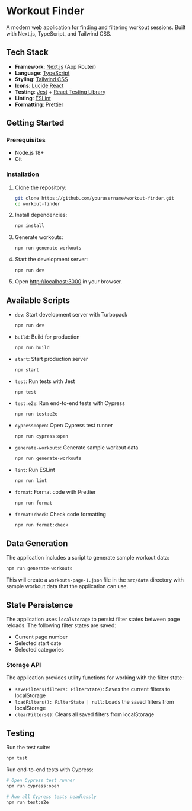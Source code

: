 # Workout Finder

A modern web application for finding and filtering workout sessions. Built with Next.js, TypeScript, and Tailwind CSS.

## Tech Stack

- **Framework**: [Next.js](https://nextjs.org/) (App Router)
- **Language**: [TypeScript](https://www.typescriptlang.org/)
- **Styling**: [Tailwind CSS](https://tailwindcss.com/)
- **Icons**: [Lucide React](https://lucide.dev/)
- **Testing**: [Jest](https://jestjs.io/) + [React Testing Library](https://testing-library.com/)
- **Linting**: [ESLint](https://eslint.org/)
- **Formatting**: [Prettier](https://prettier.io/)

## Getting Started

### Prerequisites

- Node.js 18+
- Git

### Installation

1. Clone the repository:
   ```bash
   git clone https://github.com/yourusername/workout-finder.git
   cd workout-finder
   ```

2. Install dependencies:
   ```bash
   npm install
   ```

3. Generate workouts:
   ```bash
   npm run generate-workouts
   ```

4. Start the development server:
   ```bash
   npm run dev
   ```

5. Open [http://localhost:3000](http://localhost:3000) in your browser.

## Available Scripts

- `dev`: Start development server with Turbopack
  ```bash
  npm run dev
  ```
- `build`: Build for production
  ```bash
  npm run build
  ```
- `start`: Start production server
  ```bash
  npm start
  ```
- `test`: Run tests with Jest
  ```bash
  npm test
  ```
- `test:e2e`: Run end-to-end tests with Cypress
  ```bash
  npm run test:e2e
  ```
- `cypress:open`: Open Cypress test runner
  ```bash
  npm run cypress:open
  ```
- `generate-workouts`: Generate sample workout data
  ```bash
  npm run generate-workouts
  ```
- `lint`: Run ESLint
  ```bash
  npm run lint
  ```
- `format`: Format code with Prettier
  ```bash
  npm run format
  ```
- `format:check`: Check code formatting
  ```bash
  npm run format:check
  ```

## Data Generation

The application includes a script to generate sample workout data:

```bash
npm run generate-workouts
```

This will create a `workouts-page-1.json` file in the `src/data` directory with sample workout data that the application can use.

## State Persistence

The application uses `localStorage` to persist filter states between page reloads. The following filter states are saved:

- Current page number
- Selected start date
- Selected categories

### Storage API

The application provides utility functions for working with the filter state:

- `saveFilters(filters: FilterState)`: Saves the current filters to localStorage
- `loadFilters(): FilterState | null`: Loads the saved filters from localStorage
- `clearFilters()`: Clears all saved filters from localStorage

## Testing

Run the test suite:

```bash
npm test
```

Run end-to-end tests with Cypress:

```bash
# Open Cypress test runner
npm run cypress:open

# Run all Cypress tests headlessly
npm run test:e2e
```
